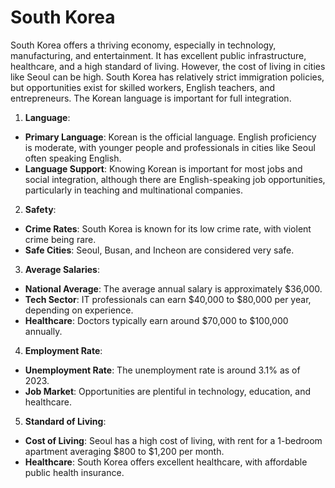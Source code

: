 # South Korea

South Korea offers a thriving economy, especially in technology, manufacturing, and entertainment. It has excellent public infrastructure, healthcare, and a high standard of living. However, the cost of living in cities like Seoul can be high. South Korea has relatively strict immigration policies, but opportunities exist for skilled workers, English teachers, and entrepreneurs. The Korean language is important for full integration.

1.  **Language**:
-   **Primary Language**: Korean is the official language. English proficiency is moderate, with younger people and professionals in cities like Seoul often speaking English.
-   **Language Support**: Knowing Korean is important for most jobs and social integration, although there are English-speaking job opportunities, particularly in teaching and multinational companies.
2.  **Safety**:
-   **Crime Rates**: South Korea is known for its low crime rate, with violent crime being rare.
-   **Safe Cities**: Seoul, Busan, and Incheon are considered very safe.
3.  **Average Salaries**:
-   **National Average**: The average annual salary is approximately $36,000.
-   **Tech Sector**: IT professionals can earn $40,000 to $80,000 per year, depending on experience.
-   **Healthcare**: Doctors typically earn around $70,000 to $100,000 annually.
4.  **Employment Rate**:
-   **Unemployment Rate**: The unemployment rate is around 3.1% as of 2023.
-   **Job Market**: Opportunities are plentiful in technology, education, and healthcare.
5.  **Standard of Living**:
-   **Cost of Living**: Seoul has a high cost of living, with rent for a 1-bedroom apartment averaging $800 to $1,200 per month.
-   **Healthcare**: South Korea offers excellent healthcare, with affordable public health insurance.
